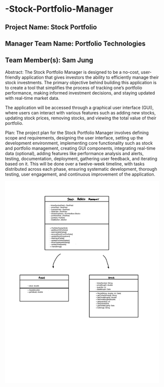 # -Stock-Portfolio-Manager

## Project Name: Stock Portfolio 

## Manager Team Name: Portfolio Technologies 

## Team Member(s): Sam Jung

Abstract:
The Stock Portfolio Manager is designed to be a no-cost, user-friendly application that gives investors the ability to efficiently manage their stock investments. The primary objective behind building this application is to create a tool that simplifies the process of tracking one’s portfolio performance, making informed investment decisions, and staying updated with real-time market data.

The application will be accessed through a graphical user interface (GUI), where users can interact with various features such as adding new stocks, updating stock prices, removing stocks, and viewing the total value of their portfolio.

Plan:
The project plan for the Stock Portfolio Manager involves defining scope and requirements, designing the user interface, setting up the development environment, implementing core functionality such as stock and portfolio management, creating GUI components, integrating real-time data (optional), adding features like performance analysis and alerts, testing, documentation, deployment, gathering user feedback, and iterating based on it. This will be done over a twelve-week timeline, with tasks distributed across each phase, ensuring systematic development, thorough testing, user engagement, and continuous improvement of the application.

![UML](/UML.png)
